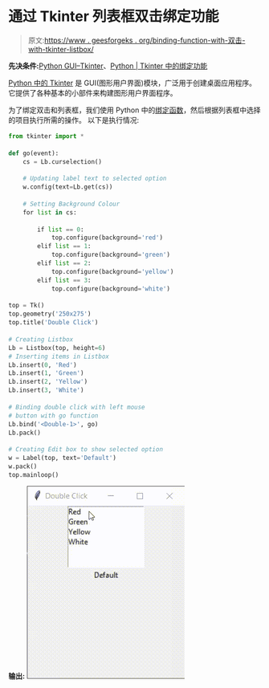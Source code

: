 # 通过 Tkinter 列表框双击绑定功能

> 原文:[https://www . geesforgeks . org/binding-function-with-双击-with-tkinter-listbox/](https://www.geeksforgeeks.org/binding-function-with-double-click-with-tkinter-listbox/)

**先决条件:**[Python GUI–Tkinter](http://geeksforgeeks.org/python-gui-tkinter/)、[Python | Tkinter 中的绑定功能](http://geeksforgeeks.org/python-binding-function-in-tkinter/)

[Python 中的 Tkinter](https://www.geeksforgeeks.org/python-gui-tkinter/) 是 GUI(图形用户界面)模块，广泛用于创建桌面应用程序。它提供了各种基本的小部件来构建图形用户界面程序。

为了绑定双击和列表框，我们使用 Python 中的[绑定函数](https://www.geeksforgeeks.org/python-binding-function-in-tkinter/)，然后根据列表框中选择的项目执行所需的操作。
以下是执行情况:

```py
from tkinter import *

def go(event):
    cs = Lb.curselection()

    # Updating label text to selected option
    w.config(text=Lb.get(cs))

    # Setting Background Colour
    for list in cs:

        if list == 0:
            top.configure(background='red')
        elif list == 1:
            top.configure(background='green')
        elif list == 2:
            top.configure(background='yellow')
        elif list == 3:
            top.configure(background='white')

top = Tk()
top.geometry('250x275')
top.title('Double Click')

# Creating Listbox
Lb = Listbox(top, height=6)
# Inserting items in Listbox
Lb.insert(0, 'Red')
Lb.insert(1, 'Green')
Lb.insert(2, 'Yellow')
Lb.insert(3, 'White')

# Binding double click with left mouse
# button with go function
Lb.bind('<Double-1>', go)
Lb.pack()

# Creating Edit box to show selected option
w = Label(top, text='Default')
w.pack()
top.mainloop()
```

**输出:**
[![](img/e0510fabea1399bb528ba6a04dfac902.png)](https://media.geeksforgeeks.org/wp-content/uploads/20200331203718/Doubl-Click-in-tkintr.gif)
